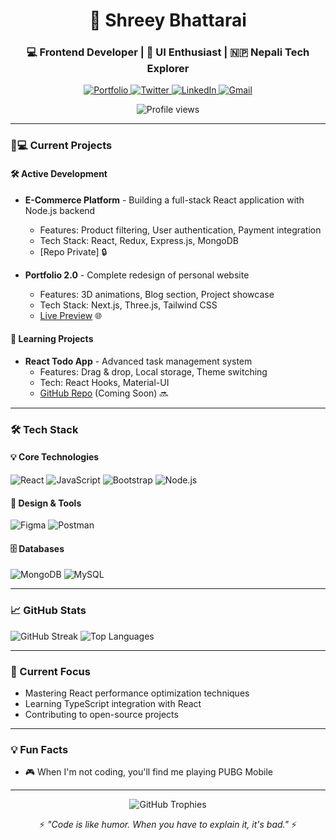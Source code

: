 <h1 align="center">🚀 Shreey Bhattarai</h1>
<h3 align="center">💻 Frontend Developer | 🎨 UI Enthusiast | 🇳🇵 Nepali Tech Explorer</h3>

<p align="center">
  <a href="https://shreejanbhattarai.com.np" target="_blank">
    <img src="https://img.shields.io/badge/Portfolio-%23000000.svg?style=for-the-badge&logo=react&logoColor=#61DAFB" alt="Portfolio"/>
  </a>
  <a href="https://twitter.com/shreeyjan001" target="_blank">
    <img src="https://img.shields.io/badge/Twitter-1DA1F2?style=for-the-badge&logo=twitter&logoColor=white" alt="Twitter"/>
  </a>
  <a href="https://www.linkedin.com/in/shreejan-bhattarai-1825432b0" target="_blank">
    <img src="https://img.shields.io/badge/LinkedIn-0077B5?style=for-the-badge&logo=linkedin&logoColor=white" alt="LinkedIn"/>
  </a>
  <a href="mailto:shreejanid123@gmail.com">
    <img src="https://img.shields.io/badge/Gmail-D14836?style=for-the-badge&logo=gmail&logoColor=white" alt="Gmail"/>
  </a>
</p>

<p align="center">
  <img src="https://komarev.com/ghpvc/?username=shreey001&label=Profile+Views&color=blue&style=flat" alt="Profile views"/>
 
</p>

---

### 👨💻 Current Projects

#### 🛠️ Active Development
- **E-Commerce Platform** - Building a full-stack React application with Node.js backend
  - Features: Product filtering, User authentication, Payment integration
  - Tech Stack: React, Redux, Express.js, MongoDB
  - [Repo Private] 🔒

- **Portfolio 2.0** - Complete redesign of personal website
  - Features: 3D animations, Blog section, Project showcase
  - Tech Stack: Next.js, Three.js, Tailwind CSS
  - [Live Preview](https://shreejanbhattarai.com.np) 🌐

#### 🌱 Learning Projects
- **React Todo App** - Advanced task management system
  - Features: Drag & drop, Local storage, Theme switching
  - Tech: React Hooks, Material-UI
  - [GitHub Repo](#) (Coming Soon) 🔜

---

### 🛠️ Tech Stack

#### 💡 Core Technologies
![React](https://img.shields.io/badge/React-20232A?style=for-the-badge&logo=react&logoColor=61DAFB)
![JavaScript](https://img.shields.io/badge/JavaScript-F7DF1E?style=for-the-badge&logo=javascript&logoColor=black)
![Bootstrap](https://img.shields.io/badge/Bootstrap-563D7C?style=for-the-badge&logo=bootstrap&logoColor=white)
![Node.js](https://img.shields.io/badge/Node.js-339933?style=for-the-badge&logo=nodedotjs&logoColor=white)

#### 🎨 Design & Tools
![Figma](https://img.shields.io/badge/Figma-F24E1E?style=for-the-badge&logo=figma&logoColor=white)
![Postman](https://img.shields.io/badge/Postman-FF6C37?style=for-the-badge&logo=postman&logoColor=white)

#### 🗄️ Databases
![MongoDB](https://img.shields.io/badge/MongoDB-4EA94B?style=for-the-badge&logo=mongodb&logoColor=white)
![MySQL](https://img.shields.io/badge/MySQL-005C84?style=for-the-badge&logo=mysql&logoColor=white)

---

### 📈 GitHub Stats

  
  <img src="https://github-readme-streak-stats.herokuapp.com/?user=shreey001&theme=radical" alt="GitHub Streak"/>
  
  <img src="https://github-readme-stats.vercel.app/api/top-langs/?username=shreey001&layout=compact&theme=radical&langs_count=6" alt="Top Languages"/>
</p>

---

### 🎯 Current Focus

- Mastering React performance optimization techniques
- Learning TypeScript integration with React
- Contributing to open-source projects

---

### 💡 Fun Facts

- 🎮 When I'm not coding, you'll find me playing PUBG Mobile

---

<p align="center">
  <img src="https://github-profile-trophy.vercel.app/?username=shreey001&theme=onedark&row=1&column=6" alt="GitHub Trophies"/>
</p>

<p align="center">
  ⚡ <em>"Code is like humor. When you have to explain it, it's bad."</em> ⚡
</p>
